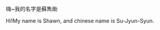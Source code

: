 嗨~我的名字是蘇雋勛  

Hi!My name is Shawn, and chinese name is Su-Jyun-Syun.  

<!---
Shawn-Funghi/Shawn-Funghi is a ✨ special ✨ repository because its `README.md` (this file) appears on your GitHub profile.
You can click the Preview link to take a look at your changes.
--->
